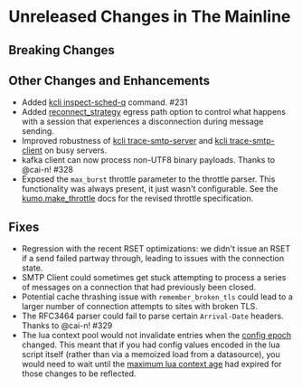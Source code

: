 # Unreleased Changes in The Mainline

## Breaking Changes

## Other Changes and Enhancements

* Added [kcli inspect-sched-q](../reference/kcli/inspect-sched-q.md) command. #231
* Added
  [reconnect_strategy](../reference/kumo/make_egress_path/reconnect_strategy.md)
  egress path option to control what happens with a session that experiences
  a disconnection during message sending.
* Improved robustness of [kcli
  trace-smtp-server](../reference/kcli/trace-smtp-server.md) and [kcli
  trace-smtp-client](../reference/kcli/trace-smtp-client.md) on busy servers.
* kafka client can now process non-UTF8 binary payloads. Thanks to @cai-n! #328
* Exposed the `max_burst` throttle parameter to the throttle parser. This
  functionality was always present, it just wasn't configurable. See the
  [kumo.make_throttle](../reference/kumo/make_throttle.md) docs for the revised
  throttle specification.

## Fixes

* Regression with the recent RSET optimizations: we didn't issue an RSET if a send
  failed partway through, leading to issues with the connection state.
* SMTP Client could sometimes get stuck attempting to process a series of messages
  on a connection that had previously been closed.
* Potential cache thrashing issue with `remember_broken_tls` could lead to a larger
  number of connection attempts to sites with broken TLS.
* The RFC3464 parser could fail to parse certain `Arrival-Date` headers. Thanks
  to @cai-n!  #329
* The lua context pool would not invalidate entries when the [config
  epoch](../reference/configuration.md#config-epoch) changed. This meant that
  if you had config values encoded in the lua script itself (rather than via a
  memoized load from a datasource), you would need to wait until the [maximum
  lua context age](../reference/kumo/set_max_lua_context_age.md) had expired
  for those changes to be reflected.

